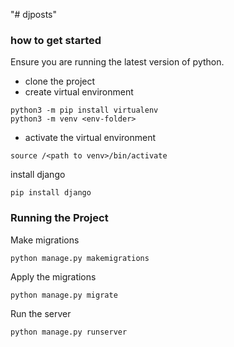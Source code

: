 "# djposts" 

### how to get started

Ensure you are running the latest version of python.
- clone the project
- create virtual environment
```
python3 -m pip install virtualenv
python3 -m venv <env-folder>
```
- activate the virtual environment

```
source /<path to venv>/bin/activate
```
install django
```
pip install django
```

### Running the Project
Make migrations
```
python manage.py makemigrations
```
Apply the migrations
```
python manage.py migrate
```

Run the server
```
python manage.py runserver
```




